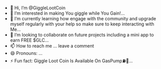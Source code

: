- 👋 Hi, I’m @GiggleLootCoin
- 👀 I’m interested in making You giggle while You Gain!...
- 🌱 I’m currently learning how engage with the community and upgrade myself regularly with your help so make sure to keep interacting with Me...
- 💞️ I’m looking to collaborate on future projects including a mini app to earn FREE $GLC...
- 📫 How to reach me ... leave a comment
- 😄 Pronouns: ...
- ⚡ Fun fact: Giggle Loot Coin Is Available On GasPump⛽🥳...

<!---
GiggleLootCoin/GiggleLootCoin is a ✨ special ✨ repository because its `README.md` (this file) appears on your GitHub profile.
You can click the Preview link to take a look at your changes.
--->
